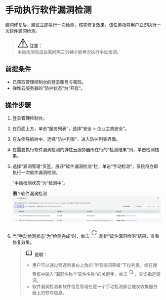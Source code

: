 # 手动执行软件漏洞检测<a name="ZH-CN_TOPIC_0113390704"></a>

漏洞修复后，建议立即执行一次检测，核实修复效果。该任务指导用户立即执行一次软件漏洞检测。

>![](public_sys-resources/icon-notice.gif) **注意：**   
>手动检测完成后需间隔三分钟才能再次执行手动检测。  

## 前提条件<a name="section24877176"></a>

-   已获取管理控制台的登录账号与密码。
-   弹性云服务器的“防护状态“为“开启“。

## 操作步骤<a name="section59618157164358"></a>

1.  登录管理控制台。
2.  在页面上方，单击“服务列表“，选择“安全  \>  企业主机安全“。
3.  在左侧导航树中，选择“防护列表“，进入防护列表界面。
4.  在需要执行软件漏洞检测的弹性云服务器所在行的“检测结果“列，单击检测结果。
5.  选择“漏洞管理“页签，展开“软件漏洞检测“栏，单击“手动检测“，系统将立即执行一次软件漏洞检测。

    “手动检测状态“为“检测中“。

    **图 1**  软件漏洞检测<a name="fig15581831164512"></a>  
    ![](figures/软件漏洞检测.png "软件漏洞检测")

6.  当“手动检测状态“为“检测完成“时，单击![](figures/刷新.jpg)刷新“软件漏洞检测“结果，查看修复效果。

    >![](public_sys-resources/icon-note.gif) **说明：**   
    >-   用户可以通过筛选列表右上角的“所有漏洞等级“下拉列表，或在搜索框中输入“漏洞名称“/“软件名称“的关键字，单击![](figures/搜索.jpg)，查询指定漏洞。  
    >-   软件漏洞检测和软件信息管理任意一个手动检测都会触发收集服务器上的软件信息。  


